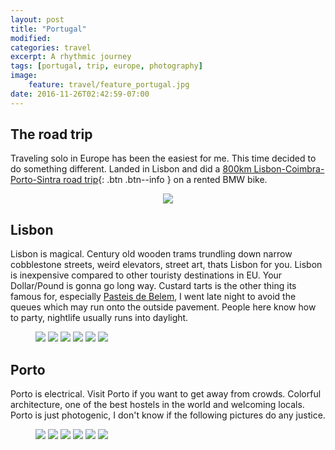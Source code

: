 ```yaml
---
layout: post
title: "Portugal"
modified:
categories: travel
excerpt: A rhythmic journey
tags: [portugal, trip, europe, photography]
image:
    feature: travel/feature_portugal.jpg
date: 2016-11-26T02:42:59-07:00
---
```


## The road trip
Traveling solo in Europe has been the easiest for me. This time decided to do something different. Landed in Lisbon and did a [800km Lisbon-Coimbra-Porto-Sintra road trip](/blog/motorcycling-abroad){: .btn .btn--info } on a rented BMW bike.
<figure align="center">
    <a href="https://farm1.staticflickr.com/580/31812352431_b1b9986dbc_b.jpg" title=""><img src="https://farm1.staticflickr.com/580/31812352431_b1b9986dbc_c.jpg"></a>
</figure>

## Lisbon
Lisbon is magical. Century old wooden trams trundling down narrow cobblestone streets, weird elevators, street art, thats Lisbon for you. Lisbon is inexpensive compared to other touristy destinations in EU. Your Dollar/Pound is gonna go long way. Custard tarts is the other thing its famous for, especially [Pasteis de Belem](), I went late night to avoid the queues which may run onto the outside pavement. People here know how to party, nightlife usually runs into daylight.

<figure class="half">
    <a href="https://farm1.staticflickr.com/450/31587567112_301112b4c7_b.jpg" title=""><img src="https://farm1.staticflickr.com/450/31587567112_301112b4c7_m.jpg"></a>
    <a href="https://farm1.staticflickr.com/650/30924522683_7112b5772a_b.jpg" title=""><img src="https://farm1.staticflickr.com/650/30924522683_7112b5772a_m.jpg"></a>
    <a href="https://farm1.staticflickr.com/350/31360782860_94f84fc15a_b.jpg" title=""><img src="https://farm1.staticflickr.com/350/31360782860_94f84fc15a_m.jpg"></a>
    <a href="https://farm1.staticflickr.com/610/30923926523_d943dfd71d_b.jpg" title=""><img src="https://farm1.staticflickr.com/610/30923926523_d943dfd71d_m.jpg"></a>
    <a href="https://farm1.staticflickr.com/348/31734038835_bd08b9b7a8_b.jpg" title=""><img src="https://farm1.staticflickr.com/348/31734038835_bd08b9b7a8_m.jpg"></a>
    <a href="https://farm1.staticflickr.com/439/30924563133_406deebf97_b.jpg" title=""><img src="https://farm1.staticflickr.com/439/30924563133_406deebf97_m.jpg"></a>
</figure>

## Porto
Porto is electrical. Visit Porto if you want to get away from crowds. Colorful architecture, one of the best hostels in the world and welcoming locals. Porto is just photogenic, I don't know if the following pictures do any justice.

<figure class="third">
    <a href="https://farm6.staticflickr.com/5566/31363634080_0e0797dcff_b.jpg" title=""><img src="https://farm6.staticflickr.com/5566/31363634080_0e0797dcff_m.jpg"></a>
    <a href="https://farm1.staticflickr.com/656/30893080294_93cee3118f_b.jpg" title=""><img src="https://farm1.staticflickr.com/656/30893080294_93cee3118f_m.jpg"></a>
    <a href="https://farm1.staticflickr.com/598/31736734215_5fa6d1fe71_b.jpg" title=""><img src="https://farm1.staticflickr.com/598/31736734215_5fa6d1fe71_m.jpg"></a>
    <a href="https://farm1.staticflickr.com/775/31620903171_41a5d00e2b_b.jpg" title=""><img src="https://farm1.staticflickr.com/775/31620903171_41a5d00e2b_m.jpg"></a>
    <a href="https://farm1.staticflickr.com/405/31363646870_fe0b65ebed_b.jpg" title=""><img src="https://farm1.staticflickr.com/405/31363646870_fe0b65ebed_m.jpg"></a>
    <a href="https://farm1.staticflickr.com/288/31620846451_4d7ed73d69_b.jpg" title=""><img src="https://farm1.staticflickr.com/288/31620846451_4d7ed73d69_m.jpg"></a>
</figure>